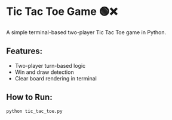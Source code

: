 # Tic Tac Toe Game 🟢❌
A simple terminal-based two-player Tic Tac Toe game in Python.

## Features:
- Two-player turn-based logic
- Win and draw detection
- Clear board rendering in terminal

## How to Run:
```bash
python tic_tac_toe.py
